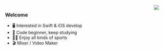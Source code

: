<img align="right" src="https://github-readme-stats.vercel.app/api?username=T-Mux&count_private=true&show_icons=true&theme=blueberry" />

### Welcome

- :desktop_computer: Interested in Swift & iOS develop
- :beginner: Code beginner, keep studying
- :biking_man: Enjoy all kinds of sports
- :clapper: Mixer / Video Maker
